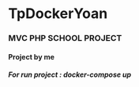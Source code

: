 # TpDockerYoan
### MVC PHP SCHOOL PROJECT
#### Project by me
##### For run project : docker-compose up 